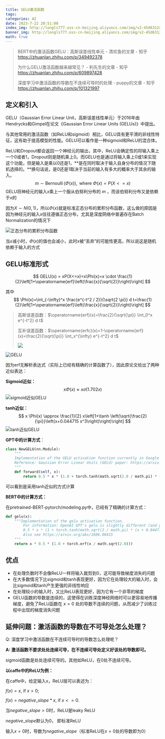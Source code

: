 ```yaml
---
title: GELU激活函数
tags: 
categories: AI
date: 2023-7-22 20:51:00
index_img: http://longls777.oss-cn-beijing.aliyuncs.com/img/v2-45d6312c444b7548558132cea30e3808_720w.webp
banner_img: http://longls777.oss-cn-beijing.aliyuncs.com/img/v2-45d6312c444b7548558132cea30e3808_720w.webp
math: true
---
```


> BERT中的激活函数GELU：高斯误差线性单元 - 清欢鱼的文章 - 知乎 https://zhuanlan.zhihu.com/p/349492378
>
> 为什么GELU激活函数越来越常见？ - 利先生的文章 - 知乎 https://zhuanlan.zhihu.com/p/609897428
>
> 深度学习中激活函数的导数在不连续可导时的处理 - puppy的文章 - 知乎 https://zhuanlan.zhihu.com/p/101321997

## 定义和引入

GELU（Gaussian Error Linear Unit，高斯误差线性单元）于2016年由Hendrycks和Gimpel在论文《Gaussian Error Linear Units (GELUs)》中提出。

与其他常用的激活函数（如ReLU和sigmoid）相比，GELU具有更平滑的非线性特征，这有助于提高模型的性能。GELU可以看作是一种sigmoid和ReLU的混合体。



ReLU和Dropout都会返回一个神经元的输出，其中，ReLU会确定性的将输入乘上一个0或者1，Dropout则是随机乘上0。而GELU也是通过将输入乘上0或1来实现这个功能，但是输入是乘以0还是1，**是在同时取决于输入自身分布的情况下随机选择的。**换句话说，是0还是1取决于当前的输入有多大的概率大于其余的输入。
$$
m \sim \operatorname{Bernoulli}(\Phi(x)), \text { where } \Phi(x)=P(X<=x)
$$
GELU将神经元的输入$x$乘上一个服从伯努利分布的 $m$ ，而该伯努利分布又是依赖于$x$的

因为$X \sim N(0,1)$，所以$\Phi(x)$就是标准正态分布的累积分布函数，这么做的原因是因为神经元的输入$x$往往遵循正态分布，尤其是深度网络中普遍存在Batch Normalization的情况下

![正态分布的累积分布函数](http://longls777.oss-cn-beijing.aliyuncs.com/img/v2-53dabc61fef4c916739a83893837af37_720w.webp)

当$x$减小时，$\Phi(x)$的值也会减小，此时$x$被“丢弃”的可能性更高，所以说这是随机依赖于输入的方式



## GELU标准形式

$$
GELU(x) = xP(X<=x)=x\Phi(x)=x \cdot \frac{1}{2}\left[1+\operatorname{erf}\left(\frac{x}{\sqrt{2}}\right)\right]
$$

其中
$$
\Phi(x)=\int_{-\infty}^x \frac{e^{-t^2 / 2}}{\sqrt{2 \pi}} d t=\frac{1}{2}\left[1+\operatorname{erf}\left(\frac{x}{\sqrt{2}}\right)\right]
$$

> 高斯误差函数：$\operatorname{erf}(x)=\frac{2}{\sqrt{\pi}} \int_0^x e^{-t^2} d t$
>
> 互补误差函数：$\operatorname{erfc}(x)=1-\operatorname{erf}(x)=\frac{2}{\sqrt{\pi}} \int_x^{\infty} e^{-t^2} d t$
>
> ![](http://longls777.oss-cn-beijing.aliyuncs.com/img/1015018-20210910114414069-356400172.png)

![GELU](http://longls777.oss-cn-beijing.aliyuncs.com/img/v2-45d6312c444b7548558132cea30e3808_720w.webp)

因为erf无解析表达式（实际上已经有精确的计算函数了），因此原论文给出了两种近似表达：

**Sigmoid近似：**
$$
x \Phi(x) \approx x \sigma(1.702 x)
$$
![sigmoid近似GELU](http://longls777.oss-cn-beijing.aliyuncs.com/img/v2-9df2f1afc405f0d4fc4c025f4dd348a8_720w.webp)

**tanh近似：**
$$
x \Phi(x) \approx \frac{1}{2} x\left[1+\tanh \left(\sqrt{\frac{2}{\pi}}\left(x+0.044715 x^3\right)\right)\right]
$$
![tanh近似GELU](http://longls777.oss-cn-beijing.aliyuncs.com/img/v2-8e88381d6426a69149c342de1eebbb3e_720w.webp)



**GPT中的计算方式**：

```python
class NewGELU(nn.Module):
    """
    Implementation of the GELU activation function currently in Google BERT repo (identical to OpenAI GPT).
    Reference: Gaussian Error Linear Units (GELU) paper: https://arxiv.org/abs/1606.08415
    """
    def forward(self, x):
        return 0.5 * x * (1.0 + torch.tanh(math.sqrt(2.0 / math.pi) * (x + 0.044715 * torch.pow(x, 3.0))))

```

可以看到是采用tanh近似的方式计算



**BERT中的计算方式：**

在pretrained-BERT-pytorch/modeling.py中，已经有了精确的计算方式：

```python
def gelu(x):
    """Implementation of the gelu activation function.
        For information: OpenAI GPT's gelu is slightly different (and gives slightly different results):
        0.5 * x * (1 + torch.tanh(math.sqrt(2 / math.pi) * (x + 0.044715 * torch.pow(x, 3))))
        Also see https://arxiv.org/abs/1606.08415
    """
    return x * 0.5 * (1.0 + torch.erf(x / math.sqrt(2.0)))
```



## 优点

- 在处理负数时不会像ReLU一样将输入裁剪到0，这可能导致梯度消失的问题
- 在大多数情况下比sigmoid和tanh表现更好，因为它在处理较大的输入时，会比sigmoid和tanh产生更强的非线性响应
- 在处理较小的输入时，又比ReLU表现更好，因为它有一个非零的梯度
- GELU函数的导数是连续的，这使得在训练深度神经网络时可以更容易地传播梯度，避免了ReLU函数在 $x=0$ 处的导数不连续的问题，从而减少了训练过程中出现的梯度消失问题



## 延伸问题：激活函数的导数在不可导处怎么处理？

Q: 深度学习中激活函数在不连续可导时的导数怎么处理呢？

**A: 激活函数不要求处处连续可导，在不连续可导处定义好该处的导数即可。**

sigmoid函数是处处连续可导的。其他如ReLU，在0处不连续可导。

**以caffe中的ReLU为例：**

在caffe中，给定输入x，ReLU层可以表述为：

$f(x) = x$, if $x>0$;

$f(x) = negative\_slope * x$, if $x <=0$.

当$negative\_slope>0$时，ReLU是leaky ReLU

$negative\_slope$默认为0， 即标准ReLU

输入$x=0$时，导数为$negative\_slope$（标准ReLU在$x=0$处的导数即为0）